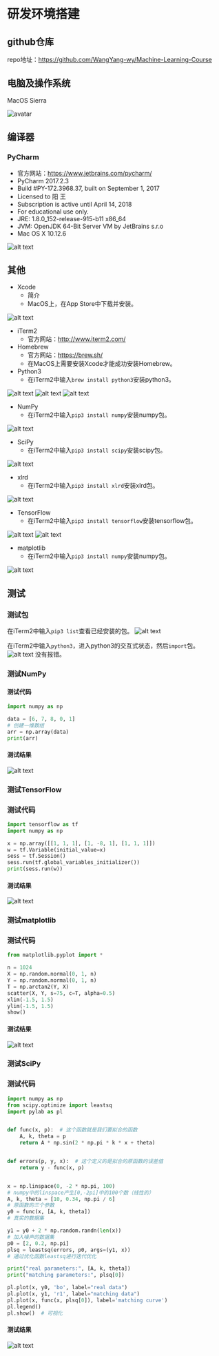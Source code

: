 # 研发环境搭建

## github仓库
repo地址：https://github.com/WangYang-wy/Machine-Learning-Course

## 电脑及操作系统

MacOS Sierra

![avatar](./image/os.png)

## 编译器

### PyCharm
- 官方网站：https://www.jetbrains.com/pycharm/
- PyCharm 2017.2.3
- Build #PY-172.3968.37, built on September 1, 2017
- Licensed to 阳 王
- Subscription is active until April 14, 2018
- For educational use only.
- JRE: 1.8.0_152-release-915-b11 x86_64
- JVM: OpenJDK 64-Bit Server VM by JetBrains s.r.o
- Mac OS X 10.12.6

![alt text](./image/ide.png)


## 其他
- Xcode
  - 简介
  - MacOS上，在App Store中下载并安装。

![alt text](./image/Xcode.png)
- iTerm2
  - 官方网站：http://www.iterm2.com/
- Homebrew
  - 官方网站：https://brew.sh/
  - 在MacOS上需要安装Xcode才能成功安装Homebrew。
- Python3
  - 在iTerm2中输入`brew install python3`安装python3。

![alt text](./image/python3_1.png)
![alt text](./image/python3_2.png)
![alt text](./image/python3_3.png)

- NumPy
  - 在iTerm2中输入`pip3 install numpy`安装numpy包。

![alt text](./image/numpy.png)

- SciPy
  - 在iTerm2中输入`pip3 install scipy`安装scipy包。

![alt text](./image/scipy.png)
- xlrd
  - 在iTerm2中输入`pip3 install xlrd`安装xlrd包。

![alt text](./image/xlrd.png)
- TensorFlow
  - 在iTerm2中输入`pip3 install tensorflow`安装tensorflow包。

![alt text](./image/TensorFlow_1.png)
![alt text](./image/TensorFlow_2.png)
- matplotlib
  - 在iTerm2中输入`pip3 install numpy`安装numpy包。

![alt text](./image/matplotlib.png)

## 测试

### 测试包
在iTerm2中输入`pip3 list`查看已经安装的包。
![alt text](./image/pip3list.png)

在iTerm2中输入`python3`，进入python3的交互式状态，然后`import`包。
![alt text](./image/TestEnvironment.png)
没有报错。

### 测试NumPy

#### 测试代码
```Python
import numpy as np

data = [6, 7, 8, 0, 1]
# 创建一维数组
arr = np.array(data)
print(arr)
```

#### 测试结果
![alt text](./image/TestNumPy.png)


### 测试TensorFlow

### 测试代码
```Python
import tensorflow as tf
import numpy as np

x = np.array([[1, 1, 1], [1, -8, 1], [1, 1, 1]])
w = tf.Variable(initial_value=x)
sess = tf.Session()
sess.run(tf.global_variables_initializer())
print(sess.run(w))
```
#### 测试结果
![alt text](./image/TestTensorFlow.png)

### 测试matplotlib

### 测试代码
```Python
from matplotlib.pyplot import *

n = 1024
X = np.random.normal(0, 1, n)
Y = np.random.normal(0, 1, n)
T = np.arctan2(Y, X)
scatter(X, Y, s=75, c=T, alpha=0.5)
xlim(-1.5, 1.5)
ylim(-1.5, 1.5)
show()
```
#### 测试结果
![alt text](./image/TestMatplotlib.png)

### 测试SciPy

### 测试代码
```Python
import numpy as np
from scipy.optimize import leastsq
import pylab as pl


def func(x, p):  # 这个函数就是我们要拟合的函数
    A, k, theta = p
    return A * np.sin(2 * np.pi * k * x + theta)


def errors(p, y, x):  # 这个定义的是拟合的原函数的误差值
    return y - func(x, p)


x = np.linspace(0, -2 * np.pi, 100)
# numpy中的linspace产生[0,-2pi]中的100个数（线性的）
A, k, theta = [10, 0.34, np.pi / 6]
# 原函数的三个参数
y0 = func(x, [A, k, theta])
# 真实的数据集

y1 = y0 + 2 * np.random.randn(len(x))
# 加入噪声的数据集
p0 = [2, 0.2, np.pi]
plsq = leastsq(errors, p0, args=(y1, x))
# 通过优化函数leastsq进行迭代优化

print("real parameters:", [A, k, theta])
print("matching parameters:", plsq[0])

pl.plot(x, y0, 'bo', label="real data")
pl.plot(x, y1, 'r1', label="matching data")
pl.plot(x, func(x, plsq[0]), label='matching curve')
pl.legend()
pl.show()  # 可视化
```

#### 测试结果
![alt text](./image/TestSciPy.png)
